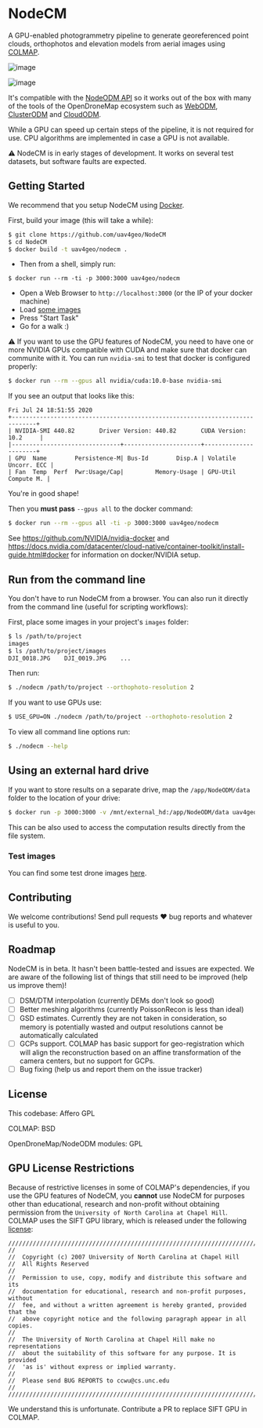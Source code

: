 # NodeCM

A GPU-enabled photogrammetry pipeline to generate georeferenced point clouds, orthophotos and elevation models from aerial images using [COLMAP](https://github.com/colmap/colmap/).

![image](https://user-images.githubusercontent.com/1951843/88435907-30466480-cdd1-11ea-992d-9c77ed85943b.png)

![image](https://user-images.githubusercontent.com/1951843/88436063-7f8c9500-cdd1-11ea-9e06-9df9e87c4e7f.png)


It's compatible with the [NodeODM API](https://github.com/OpenDroneMap/NodeODM) so it works out of the box with many of the tools of the OpenDroneMap ecosystem such as [WebODM](https://github.com/OpenDroneMap/WebODM), [ClusterODM](https://github.com/OpenDroneMap/ClusterODM) and [CloudODM](https://github.com/OpenDroneMap/CloudODM).

While a GPU can speed up certain steps of the pipeline, it is not required for use. CPU algorithms are implemented in case a GPU is not available.

:warning: NodeCM is in early stages of development. It works on several test datasets, but software faults are expected.

## Getting Started

We recommend that you setup NodeCM using [Docker](https://www.docker.com/).

First, build your image (this will take a while):

```bash
$ git clone https://github.com/uav4geo/NodeCM
$ cd NodeCM
$ docker build -t uav4geo/nodecm .
```

* Then from a shell, simply run:

```
$ docker run --rm -ti -p 3000:3000 uav4geo/nodecm
```

* Open a Web Browser to `http://localhost:3000` (or the IP of your docker machine)
* Load [some images](https://github.com/OpenDroneMap/ODM/tree/master/tests/test_data/images)
* Press "Start Task"
* Go for a walk :)

:warning: If you want to use the GPU features of NodeCM, you need to have one or more NVIDIA GPUs compatible with CUDA and make sure that docker can communite with it. You can run `nvidia-smi` to test that docker is configured properly:

```bash
$ docker run --rm --gpus all nvidia/cuda:10.0-base nvidia-smi
```

If you see an output that looks like this:

```
Fri Jul 24 18:51:55 2020       
+-----------------------------------------------------------------------------+
| NVIDIA-SMI 440.82       Driver Version: 440.82       CUDA Version: 10.2     |
|-------------------------------+----------------------+----------------------+
| GPU  Name        Persistence-M| Bus-Id        Disp.A | Volatile Uncorr. ECC |
| Fan  Temp  Perf  Pwr:Usage/Cap|         Memory-Usage | GPU-Util  Compute M. |
```

You're in good shape!

Then you **must pass** `--gpus all` to the docker command:

```bash
$ docker run --rm --gpus all -ti -p 3000:3000 uav4geo/nodecm
```

See https://github.com/NVIDIA/nvidia-docker and https://docs.nvidia.com/datacenter/cloud-native/container-toolkit/install-guide.html#docker for information on docker/NVIDIA setup.

## Run from the command line

You don't have to run NodeCM from a browser. You can also run it directly from the command line (useful for scripting workflows):

First, place some images in your project's `images` folder:

```bash
$ ls /path/to/project
images
$ ls /path/to/project/images
DJI_0018.JPG    DJI_0019.JPG    ...
```

Then run:

```bash
$ ./nodecm /path/to/project --orthophoto-resolution 2
```

If you want to use GPUs use:

```bash
$ USE_GPU=ON ./nodecm /path/to/project --orthophoto-resolution 2
```

To view all command line options run:

```bash
$ ./nodecm --help
```

## Using an external hard drive

If you want to store results on a separate drive, map the `/app/NodeODM/data` folder to the location of your drive:

```bash
$ docker run -p 3000:3000 -v /mnt/external_hd:/app/NodeODM/data uav4geo/nodecm
```

This can be also used to access the computation results directly from the file system.

### Test images

You can find some test drone images [here](https://github.com/OpenDroneMap/odm_data).

## Contributing

We welcome contributions! Send pull requests :heart: bug reports and whatever is useful to you.

## Roadmap

NodeCM is in beta. It hasn't been battle-tested and issues are expected. We are aware of the following list of things that still need to be improved (help us improve them)!

 - [ ] DSM/DTM interpolation (currently DEMs don't look so good)
 - [ ] Better meshing algorithms (currently PoissonRecon is less than ideal)
 - [ ] GSD estimates. Currently they are not taken in consideration, so memory is potentially wasted and output resolutions cannot be automatically calculated
 - [ ] GCPs support. COLMAP has basic support for geo-registration which will align the reconstruction based on an affine transformation of the camera centers, but no support for GCPs.
 - [ ] Bug fixing (help us and report them on the issue tracker)

## License

This codebase: Affero GPL

COLMAP: BSD

OpenDroneMap/NodeODM modules: GPL


## GPU License Restrictions

Because of restrictive licenses in some of COLMAP's dependencies, if you use the GPU features of NodeCM, you **cannot** use NodeCM for purposes other than educational, research and non-profit without obtaining permission from the `University of North Carolina at Chapel Hill`. COLMAP uses the SIFT GPU library, which is released under the following [license](https://github.com/colmap/colmap/blob/dev/lib/SiftGPU/LICENSE):

```
////////////////////////////////////////////////////////////////////////////
//
//  Copyright (c) 2007 University of North Carolina at Chapel Hill
//  All Rights Reserved
//
//  Permission to use, copy, modify and distribute this software and its
//  documentation for educational, research and non-profit purposes, without
//  fee, and without a written agreement is hereby granted, provided that the
//  above copyright notice and the following paragraph appear in all copies.
//
//  The University of North Carolina at Chapel Hill make no representations
//  about the suitability of this software for any purpose. It is provided
//  'as is' without express or implied warranty.
//
//  Please send BUG REPORTS to ccwu@cs.unc.edu
//
////////////////////////////////////////////////////////////////////////////
```

We understand this is unfortunate. Contribute a PR to replace SIFT GPU in COLMAP.
